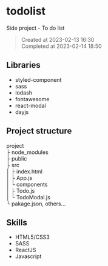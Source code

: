 # todolist
Side project - To do list

> Created at 2023-02-13 16:30<br/>
> Completed at 2023-02-14 18:50

## Libraries
- styled-component
- sass
- lodash
- fontawesome
- react-modal
- dayjs

## Project structure
project<br/>
  ├ node_modules<br/>
  ├ public<br/>
  ├ src<br/>
  │ ├ index.html<br/>
  │ ├ App.js<br/>
  │ └ components<br/>
  │     ├ Todo.js<br/>
  │     └ TodoModal.js<br/>
  └ pakage.json, others...<br/>
  
## Skills
- HTML5/CSS3
- SASS
- ReactJS
- Javascript
